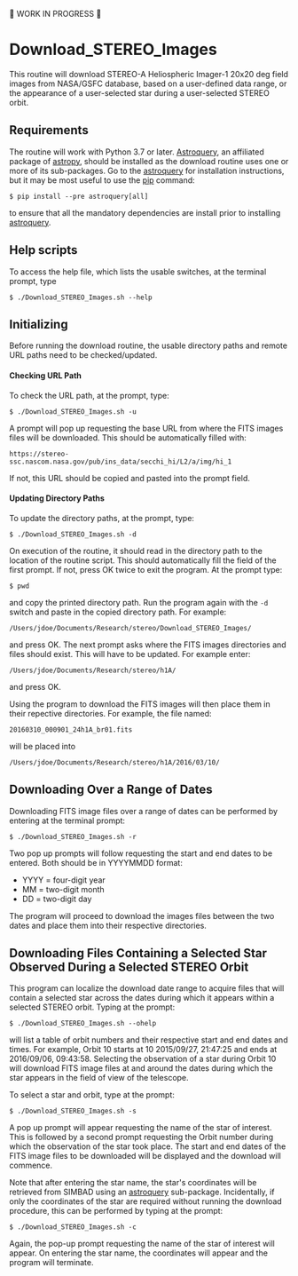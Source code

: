 :construction_worker: WORK IN PROGRESS :construction_worker:

# Download_STEREO_Images
This routine will download STEREO-A Heliospheric Imager-1 20x20 deg field images from NASA/GSFC database, based on a user-defined data range, or the appearance of a user-selected star during a user-selected STEREO orbit.

## Requirements

The routine will work with Python 3.7 or later. [Astroquery](https://github.com/astropy/astroquery/), an affiliated package of [astropy](http://www.astropy.org/), should be installed as the download routine uses one or more of its sub-packages. Go to the [astroquery](https://github.com/astropy/astroquery/) for installation instructions, but it may be most useful to use the [pip](https://pypi.python.org/pypi/pip) command:

    $ pip install --pre astroquery[all]


to ensure that all the mandatory dependencies are install prior to installing [astroquery](https://github.com/astropy/astroquery/).

## Help scripts

To access the help file, which lists the usable switches, at the terminal prompt, type

    $ ./Download_STEREO_Images.sh --help


## Initializing

Before running the download routine, the usable directory paths and remote URL paths need to be checked/updated.

#### Checking URL Path

To check the URL path, at the prompt, type:

    $ ./Download_STEREO_Images.sh -u


A prompt will pop up requesting the base URL from where the FITS images files will be downloaded. This should be automatically filled with:

`https://stereo-ssc.nascom.nasa.gov/pub/ins_data/secchi_hi/L2/a/img/hi_1`

If not, this URL should be copied and pasted into the prompt field.

#### Updating Directory Paths

To update the directory paths, at the prompt, type:

    $ ./Download_STEREO_Images.sh -d


On execution of the routine, it should read in the directory path to the location of the routine script. This should automatically fill the field of the first prompt. If not, press OK twice to exit the program. At the prompt type:

    $ pwd


and copy the printed directory path. Run the program again with the ``-d`` switch and paste in the copied directory path. For example:

`/Users/jdoe/Documents/Research/stereo/Download_STEREO_Images/`

and press OK. The next prompt asks where the FITS images directories and files should exist. This will have to be updated. For example enter:

`/Users/jdoe/Documents/Research/stereo/h1A/`

and press OK.

Using the program to download the FITS images will then place them in their repective directories. For example, the file named:

`20160310_000901_24h1A_br01.fits`

will be placed into

`/Users/jdoe/Documents/Research/stereo/h1A/2016/03/10/`


## Downloading Over a Range of Dates

Downloading FITS image files over a range of dates can be performed by entering at the terminal prompt:

    $ ./Download_STEREO_Images.sh -r


Two pop up prompts will follow requesting the start and end dates to be entered. Both should be in YYYYMMDD format:
- YYYY = four-digit year
- MM   = two-digit month
- DD   = two-digit day

The program will proceed to download the images files between the two dates and place them into their respective directories.



## Downloading Files Containing a Selected Star Observed During a Selected STEREO Orbit

This program can localize the download date range to acquire files that will contain a selected star across the dates during which it appears within a selected STEREO orbit. Typing at the prompt:

    $ ./Download_STEREO_Images.sh --ohelp


will list a table of orbit numbers and their respective start and end dates and times. For example, Orbit 10 starts at 10 2015/09/27, 21:47:25 and ends at 2016/09/06, 09:43:58. Selecting the observation of a star during Orbit 10 will download FITS image files at and around the dates during which the star appears in the field of view of the telescope.

To select a star and orbit, type at the prompt:

    $ ./Download_STEREO_Images.sh -s


A pop up prompt will appear requesting the name of the star of interest. This is followed by a second prompt requesting the Orbit number during which the observation of the star took place. The start and end dates of the FITS image files to be downloaded will be displayed and the download will commence.

Note that after entering the star name, the star's coordinates will be retrieved from SIMBAD using an [astroquery](https://github.com/astropy/astroquery/) sub-package. Incidentally, if only the coordinates of the star are required without running the download procedure, this can be performed by typing at the prompt:

    $ ./Download_STEREO_Images.sh -c


Again, the pop-up prompt requesting the name of the star of interest will appear. On entering the star name, the coordinates will appear and the program will terminate.
